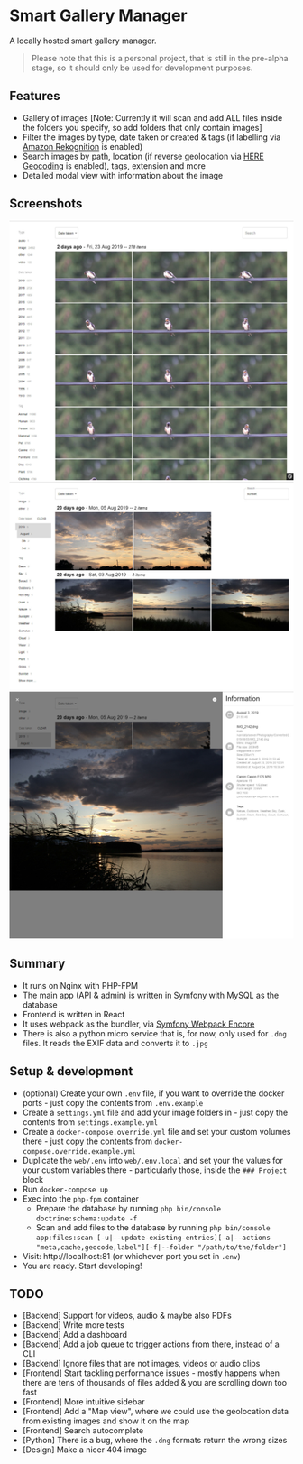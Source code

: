 # Smart Gallery Manager

A locally hosted smart gallery manager.

> Please note that this is a personal project, that is still in the pre-alpha stage, so it should only be used for development purposes.


## Features

* Gallery of images [Note: Currently it will scan and add ALL files inside the folders you specify, so add folders that only contain images]
* Filter the images by type, date taken or created & tags (if labelling via [Amazon Rekognition](https://aws.amazon.com/rekognition) is enabled)
* Search images by path, location (if reverse geolocation via [HERE Geocoding](https://www.here.com/products/location-based-services/geocoding-tools) is enabled), tags, extension and more
* Detailed modal view with information about the image

## Screenshots

![Preview 1](/docs/images/preview-1.jpg)
![Preview 2](/docs/images/preview-2.jpg)
![Preview 3](/docs/images/preview-3.jpg)

## Summary
* It runs on Nginx with PHP-FPM
* The main app (API & admin) is written in Symfony with MySQL as the database
* Frontend is written in React
* It uses webpack as the bundler, via [Symfony Webpack Encore](https://symfony.com/doc/current/frontend/encore/installation.html)
* There is also a python micro service that is, for now, only used for `.dng` files. It reads the EXIF data and converts it to `.jpg`


## Setup & development

* (optional) Create your own `.env` file, if you want to override the docker ports - just copy the contents from `.env.example`
* Create a `settings.yml` file and add your image folders in - just copy the contents from `settings.example.yml`
* Create a `docker-compose.override.yml` file and set your custom volumes there - just copy the contents from `docker-compose.override.example.yml`
* Duplicate the `web/.env` into `web/.env.local` and set your the values for your custom variables there - particularly those, inside the `### Project` block
* Run `docker-compose up`
* Exec into the `php-fpm` container
  * Prepare the database by running `php bin/console doctrine:schema:update -f`
  * Scan and add files to the database by running `php bin/console app:files:scan [-u|--update-existing-entries][-a|--actions "meta,cache,geocode,label"][-f|--folder "/path/to/the/folder"]`
* Visit: http://localhost:81 (or whichever port you set in `.env`)
* You are ready. Start developing!


## TODO

* [Backend] Support for videos, audio & maybe also PDFs
* [Backend] Write more tests
* [Backend] Add a dashboard
* [Backend] Add a job queue to trigger actions from there, instead of a CLI
* [Backend] Ignore files that are not images, videos or audio clips
* [Frontend] Start tackling performance issues - mostly happens when there are tens of thousands of files added & you are scrolling down too fast
* [Frontend] More intuitive sidebar
* [Frontend] Add a "Map view", where we could use the geolocation data from existing images and show it on the map
* [Frontend] Search autocomplete
* [Python] There is a bug, where the `.dng` formats return the wrong sizes
* [Design] Make a nicer 404 image
